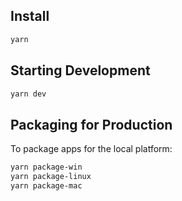 
## Install

```bash
yarn
```

## Starting Development

```bash
yarn dev
```

## Packaging for Production

To package apps for the local platform:

```bash
yarn package-win
yarn package-linux
yarn package-mac
```
